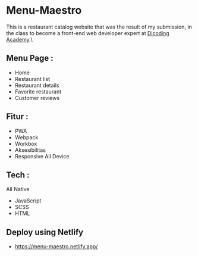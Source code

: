 # Menu-Maestro
This is a restaurant catalog website that was the result of my submission, in the class to become a front-end web developer expert at [Dicoding Academy](https://www.dicoding.com/).\

## Menu Page :
- Home
- Restaurant list
- Restaurant details
- Favorite restaurant
- Customer reviews 

## Fitur :
- PWA
- Webpack
- Workbox
- Aksesibilitas
- Responsive All Device

## Tech :
All Native
- JavaScript
- SCSS
- HTML

## Deploy using Netlify
- https://menu-maestro.netlify.app/
